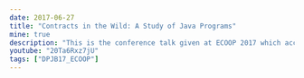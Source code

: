 ```yaml
---
date: 2017-06-27
title: "Contracts in the Wild: A Study of Java Programs"
mine: true
description: "This is the conference talk given at ECOOP 2017 which accompanied our paper published there"
youtube: "20Ta6Rxz7jU"
tags: ["DPJB17_ECOOP"]
---
```

